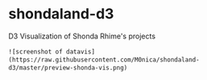 # shondaland-d3
D3 Visualization of Shonda Rhime's projects


	![screenshot of datavis](https://raw.githubusercontent.com/M0nica/shondaland-d3/master/preview-shonda-vis.png)
